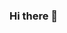 ### Hi there 👋

<!--
**shivrajpande/shivrajpande** is a ✨ _special_ ✨ repository because its `README.md` (this file) appears on your GitHub profile.

Here are some ideas to get you started:

- 🔭 I’m currently working on web3
- 🌱 I’m currently learning web3
- 👯 I’m looking to collaborate on web 3 project
- 🤔 I’m looking for help with 
- 💬 Ask me about web3
- 📫 How to reach me:@SHIVRAJ32156919 twitter
- 😄 Pronouns: 
- ⚡ Fun fact: hahahaha
-->
